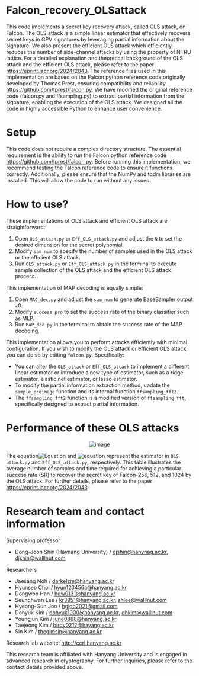 # Falcon_recovery_OLSattack
This code implements a secret key recovery attack, called OLS attack, on Falcon. The OLS attack is a simple linear estimator that effectively recovers secret keys in GPV signatures by leveraging partial information about the signature. 
We also present the efficient OLS attack which efficiently reduces the number of side-channel attacks by using the property of NTRU lattice. For a detailed explanation and theoretical background of the OLS attack and the efficient OLS attack, please refer to the paper https://eprint.iacr.org/2024/2043. The reference files used in this implementation are based on the Falcon python reference code originally developed by Thomas Prest, ensuring compatibility and reliability https://github.com/tprest/falcon.py. We have modified the original reference code (falcon.py and ffsampling.py) to extract partial information from the signature, enabling the execution of the OLS attack. We designed all the code in highly accessible Python to enhance user convenience.

# Setup
This code does not require a complex directory structure. The essential requirement is the ability to run the Falcon python reference code  https://github.com/tprest/falcon.py. Before running this implementation, we recommend testing the Falcon reference code to ensure it functions correctly. Additionally, please ensure that the NumPy and tqdm libraries are installed. This will allow the code to run without any issues.

# How to use?
These implementations of OLS attack and efficient OLS attack are straightforward:
1. Open `OLS_attack.py` or `Eff_OLS_attack.py` and adjust the `N` to set the desired dimension for the secret polynomial. 
2. Modify `sam_num` to specify the number of samples used in the OLS attack or the efficient OLS attack.
3. Run `OLS_attack.py` or `Eff_OLS_attack.py` in the terminal to execute sample collection of the OLS attack and the efficient OLS attack process.

This implementation of MAP decoding is equally simple:
1. Open `MAC_dec.py` and adjust the `sam_num` to generate BaseSampler output z0.
2. Modify `success_pro` to set the success rate of the binary classifier such as MLP. 
3. Run `MAP_dec.py` in the terminal to obtain the success rate of the MAP decoding.

This implementation allows you to perform attacks efficiently with minimal configuration. If you wish to modify the OLS attack or efficient OLS attack, you can do so by editing `falcon.py`. Specifically:
- You can alter the `OLS_attack` or `Eff_OLS_attack` to implement a different linear estimator or introduce a new type of estimator, such as a ridge estimator, elastic net estimator, or lasso estimator.
- To modify the partial information extraction method, update the `sample_preimage` function and its internal function `ffsampling_fft2`.
- The `ffsampling_fft2` function is a modified version of `ffsampling_fft`, specifically designed to extract partial information.


# Performance of these OLS attacks
<p align="center">
  <img src="https://github.com/user-attachments/assets/27785d52-599b-44a2-af73-f2727c86f5c7" alt="image">
</p>

The equation![Equation](https://quicklatex.com/cache3/96/ql_026eb67ea7a6ebff0263f9fb93f24b96_l3.png) and ![equation](https://quicklatex.com/cache3/d5/ql_7a71a2f27adfdd7a64c25a05a8e4edd5_l3.png) represent the estimator in `OLS attack.py` and `Eff_OLS_attack.py`, respectively. This table illustrates the average number of samples and time required for achieving a particular success rate (SR) to recover the secret key of Falcon-256, 512, and 1024 by the OLS attack. For further details, please refer to the paper https://eprint.iacr.org/2024/2043.

# Research team and contact information
Supervising professor
- Dong-Joon Shin (Haynang University) / djshin@hanynag.ac.kr, djshin@walllnut.com
  
Researchers
- Jaesang Noh / darkelzm@hanyang.ac.kr
- Hyunseo Choi / hyun123456a@hanyang.ac.kr
- Dongwoo Han / hdw0131@hanyang.ac.kr
- Seunghwan Lee / kr3951@hanyang.ac.kr, shlee@walllnut.com
- Hyeong-Gun Joo / hgjoo2021@gmail.com
- Dohyuk Kim / dohyuk1000@hanyang.ac.kr, dhkim@walllnut.com
- Youngjun Kim / june0888@hanyang.ac.kr
- Taejeong Kim / birdy0212@hayang.ac.kr
- Sin Kim / thegimsin@hanyang.ac.kr
    
Research lab website: http://ccrl.hanyang.ac.kr 

This research team is affiliated with Hanyang University and is engaged in advanced research in cryptography. For further inquiries, please refer to the contact details provided above.

